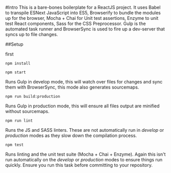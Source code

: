 #Intro
This is a bare-bones boilerplate for a ReactJS project.  It uses Babel to transpile ESNext JavaScript into ES5, Browserify to bundle the modules up for the browser, Mocha + Chai for Unit test assertions, Enzyme to unit test React components, Sass for the CSS Preprocessor.  Gulp is the automated task runner and BrowserSync is used to fire up a dev-server that syncs up to file changes.

##Setup

first
```
npm install
``` 

```
npm start
``` 
Runs Gulp in develop mode, this will watch over files for changes and sync them with BrowserSync, this mode also generates sourcemaps.

```
npm run build:production
```
Runs Gulp in production mode, this will ensure all files output are minified without sourcemaps.  

```
npm run lint
```
Runs the JS and SASS linters.  These are not automatically run in _develop_ or _production_ modes as they slow down the compilation process.  

```
npm test
```
Runs linting and the unit test suite (Mocha + Chai + Enzyme).  Again this isn't run automatically on the _develop_ or _production_ modes to ensure things run quickly.  Ensure you run this task before committing to your repository.
